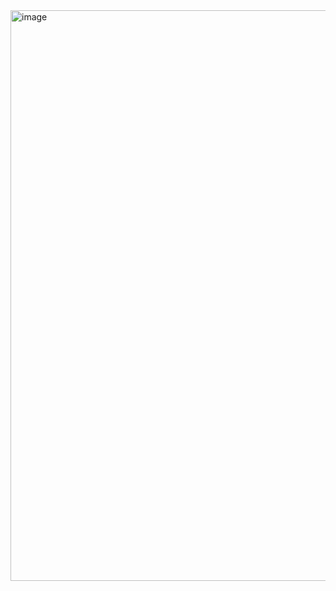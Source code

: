<img width="1919" height="913" alt="image" src="https://github.com/user-attachments/assets/d6e4a298-583c-4751-982e-4343f76c6f08" />
